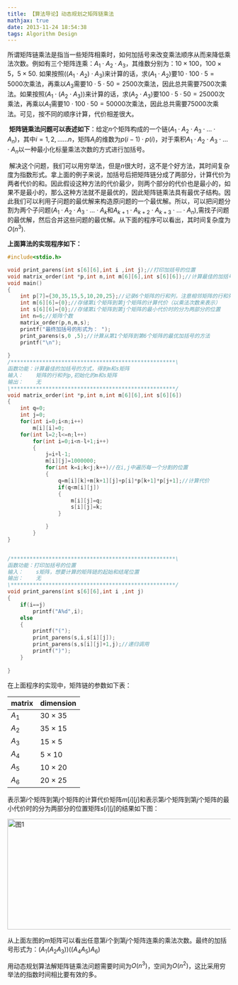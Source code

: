 ```yaml
---
title: 【算法导论】动态规划之矩阵链乘法
mathjax: true
date: 2013-11-24 18:54:38
tags: Algorithm Design
---
```


​    所谓矩阵链乘法是指当一些矩阵相乘时，如何加括号来改变乘法顺序从而来降低乘法次数。例如有三个矩阵连乘：$A_1\cdot A_2\cdot A_3$，其维数分别为：$10\times 100$，$100\times 5$，$5\times 50$. 如果按照$((A_1\cdot A_2)\cdot A_3)$来计算的话，求$(A_1\cdot A_2)$要$10\cdot 100\cdot 5=5000$次乘法，再乘以$A_3$需要$10\cdot 5\cdot 50=2500$次乘法，因此总共需要$7500$次乘法。如果按照$(A_1\cdot (A_2\cdot A_3))$来计算的话，求$(A_2\cdot A_3)$要$100\cdot 5\cdot 50=25000$次乘法，再乘以$A_1$需要$10\cdot 100\cdot 50=50000$次乘法，因此总共需要$75000$次乘法。可见，按不同的顺序计算，代价相差很大。

<!--more-->

​    **矩阵链乘法问题可以表述如下**：给定$n$个矩阵构成的一个链$(A_1\cdot A_2\cdot A_3\cdot\ldots\cdot A_n)$，其中$i=1,2,……n$，矩阵$A_i$的维数为$p(i-1)\cdot p(i)$，对于乘积$A_1\cdot A_2\cdot A_3\cdot\ldots\cdot A_n$以一种最小化标量乘法次数的方式进行加括号。

​    解决这个问题，我们可以用穷举法，但是$n$很大时，这不是个好方法，其时间复杂度为指数形式。拿上面的例子来说，加括号后把矩阵链分成了两部分，计算代价为两者代价的和。因此假设这种方法的代价最少，则两个部分的代价也是最小的，如果不是最小的，那么这种方法就不是最优的，因此矩阵链乘法具有最优子结构。因此我们可以利用子问题的最优解来构造原问题的一个最优解。所以，可以把问题分割为两个子问题$(A_1\cdot A_2\cdot A_3\cdot\ldots\cdot A_k$和$A_{k+1}\cdot A_{k+2}\cdot A_{k+3}\cdot\ldots\cdot A_n)$,需找子问题的最优解，然后合并这些问题的最优解。从下面的程序可以看出，其时间复杂度为$O(n^3)$.

**上面算法的实现程序如下：**



```cpp
#include<stdio.h>

void print_parens(int s[6][6],int i ,int j);//打印加括号的位置
void matrix_order(int *p,int n,int m[6][6],int s[6][6]);//计算最佳的加括号的方式
void main()
{
	int p[7]={30,35,15,5,10,20,25};//记录6个矩阵的行和列，注意相邻矩阵的行和列是相同的
	int m[6][6]={0};//存储第i个矩阵到第j个矩阵的计算代价（以乘法次数来表示）
	int s[6][6]={0};//存储第i个矩阵到第j个矩阵的最小代价时的分为两部分的位置
	int n=6;//矩阵个数
	matrix_order(p,n,m,s);
	printf("最终加括号的形式为： ");
	print_parens(s,0 ,5);//计算从第1个矩阵到第6个矩阵的最优加括号的方法
	printf("\n");
  
}
/****************************************************\
函数功能：计算最佳的加括号的方式，得到m和s矩阵
输入：    矩阵的行和列p,初始化的m和s矩阵
输出：    无
\****************************************************/
void matrix_order(int *p,int n,int m[6][6],int s[6][6])
{
	int q=0;
	int j=0;
	for(int i=0;i<n;i++)
		m[i][i]=0;
	for(int l=2;l<=n;l++)
		for(int i=0;i<n-l+1;i++)
		{
			j=i+l-1;
			m[i][j]=1000000;
			for(int k=i;k<j;k++)//在i,j中遍历每一个分割的位置
			{
				q=m[i][k]+m[k+1][j]+p[i]*p[k+1]*p[j+1];//计算代价
				if(q<m[i][j])
				{
					m[i][j]=q;
					s[i][j]=k;
				}

			}
		}
}


/****************************************************\
函数功能：打印加括号的位置
输入：    s矩阵，想要计算的矩阵链的起始和结尾位置
输出：    无
\****************************************************/
void print_parens(int s[6][6],int i ,int j)
{
	if(i==j)
		printf("A%d",i);
	else
	{
		printf("(");
		print_parens(s,i,s[i][j]);
		print_parens(s,s[i][j]+1,j);//递归调用
		printf(")");
	}
	
}
```


在上面程序的实现中，矩阵链的参数如下表：



| matrix | dimension |
| ------ | --------- |
| $A_1$  | 30 × 35   |
| $A_2$  | 35 × 15   |
| $A_3$  | 15 × 5    |
| $A_4$  | 5 × 10    |
| $A_5$  | 10 × 20   |
| $A_6$  | 20 × 25   |


表示第$i$个矩阵到第$j$个矩阵的计算代价矩阵$m[i][j]$和表示第$i$个矩阵到第$j$个矩阵的最小代价时的分为两部分的位置矩阵$s[i][j]$的结果如下图：

<img src="https://cdn.jsdelivr.net/gh/tengweitw/FigureBed@latest/20131124/20131124_fig001.jpg" width="600" height="250" title="图1" alt="图1" >

从上面左图的$m$矩阵可以看出任意第$i$个到第$j$个矩阵连乘的乘法次数。最终的加括号形式为：$(A_1(A_2A_3))((A_4A_5)A_6)$

用动态规划算法解矩阵链乘法问题需要时间为$O(n^3)$，空间为$O(n^2)$，这比采用穷举法的指数时间相比要有效的多。



